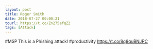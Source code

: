 ```yaml
---
layout: post
title: Roger Smith
date: 2018-07-27 00:00:21
tourl: https://t.co/Zn275afqZ2
tags: [Attack]
---
```

#MSP This is a Phishing attack! #productivity https://t.co/8q8quBNJPC